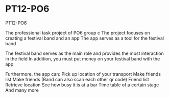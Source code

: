 # PT12-PO6
PT12-PO6

The professional task project of PO6 group c
The project focuses on creating a festival band and an app
The app serves as a tool for the festival band

The festival band serves as the main role and provides the most interaction in the field
In addition, you must put money on your festival band with the app

Furthermore, the app can:
Pick up location of your transport
Make friends list
Make friends (Band can also scan each other qr code)
Friend list Retrieve location
See how busy it is at a bar
Time table of a certain stage
And many more 
